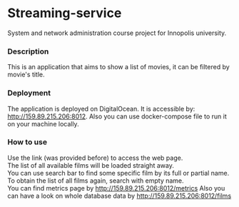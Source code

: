 # Streaming-service
System and network administration course project for Innopolis university.

### Description

This is an application that aims to show a list of movies, it can be filtered by movie's title.  

### Deployment

The application is deployed on DigitalOcean. It is accessible by: http://159.89.215.206:8012.
Also you can use docker-compose file to run it on your machine locally. 

### How to use

Use the link (was provided before) to access the web page.  
The list of all available films will be loaded straight away.  
You can use search bar to find some specific film by its full or partial name.  
To obtain the list of all films again, search with empty name.  
You can find metrics page by http://159.89.215.206:8012/metrics
Also you can have a look on whole database data by http://159.89.215.206:8012/films
